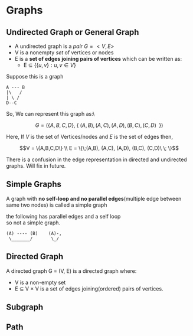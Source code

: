 # Graphs

## Undirected Graph or General Graph
- A undirected graph is a *pair* $G = <V, E>$
- V is a nonempty *set* of vertices or nodes
- E is a **set of edges joining pairs of vertices** which can be written as:
    - E $\subseteq$ $\{ \{u,v\} : u,v \in V \}$

Suppose this is a graph 

```
A --- B
|\   /
| \ /
D--C
```
So, We can represent this graph as:\

```math
G = ( \{A,B,C,D\},\; \{\;(A,B), (A,C), (A,D), (B,C), (C,D)\ \; \})
```

Here, If $V$ is the set of Vertices/nodes and $E$ is the set of edges then,

```math
V = \{A,B,C,D\} \\
E = \{\;(A,B), (A,C), (A,D), (B,C), (C,D)\ \; \}
```

There is a confusion in the edge representation in directed and undirected graphs. Will fix in future.


## Simple Graphs
A graph with **no self-loop and no parallel edges**(multiple edge between same two nodes) is called a simple graph

the following has parallel edges and a self loop\
so not a simple graph.

```
(A) ---- (B)    (A)-,
 \_______/       \_/
```


## Directed Graph
A directed graph G = (V, E) is a directed graph where:
- V is a non-empty set 
- E $\subseteq$ V $\times$ V is a set of edges joining(ordered) pairs of vertices.


## Subgraph


## Path




